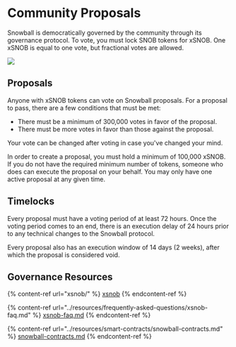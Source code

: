 # Community Proposals

Snowball is democratically governed by the community through its governance protocol. To vote, you must lock SNOB tokens for xSNOB. One xSNOB is equal to one vote, but fractional votes are allowed.

![](../.gitbook/assets/xSNOB\_4.png)

## Proposals

Anyone with xSNOB tokens can vote on Snowball proposals. For a proposal to pass, there are a few conditions that must be met:

* There must be a minimum of 300,000 votes in favor of the proposal.
* There must be more votes in favor than those against the proposal.

Your vote can be changed after voting in case you've changed your mind.

In order to create a proposal, you must hold a minimum of 100,000 xSNOB. If you do not have the required minimum number of tokens, someone who does can execute the proposal on your behalf. You may only have one active proposal at any given time.

## Timelocks

Every proposal must have a voting period of at least 72 hours. Once the voting period comes to an end, there is an execution delay of 24 hours prior to any technical changes to the Snowball protocol.

Every proposal also has an execution window of 14 days (2 weeks), after which the proposal is considered void.

## Governance Resources

{% content-ref url="xsnob/" %}
[xsnob](xsnob/)
{% endcontent-ref %}

{% content-ref url="../resources/frequently-asked-questions/xsnob-faq.md" %}
[xsnob-faq.md](../resources/frequently-asked-questions/xsnob-faq.md)
{% endcontent-ref %}

{% content-ref url="../resources/smart-contracts/snowball-contracts.md" %}
[snowball-contracts.md](../resources/smart-contracts/snowball-contracts.md)
{% endcontent-ref %}
